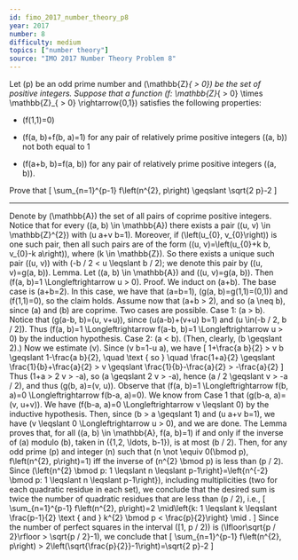 ```yaml
---
id: fimo_2017_number_theory_p8
year: 2017
number: 8
difficulty: medium
topics: ["number theory"]
source: "IMO 2017 Number Theory Problem 8"
---
```


Let \(p\) be an odd prime number and \(\mathbb{Z}_{ > 0}\) be the set of positive integers. Suppose that a function \(f: \mathbb{Z}_{ > 0} \times \mathbb{Z}_{ > 0} \rightarrow\{0,1\}\) satisfies the following properties:

*  \(f(1,1)=0\)

*  \(f(a, b)+f(b, a)=1\) for any pair of relatively prime positive integers \((a, b)\) not both equal to 1

*  \(f(a+b, b)=f(a, b)\) for any pair of relatively prime positive integers \((a, b)\).

Prove that
\[
\sum_{n=1}^{p-1} f\left(n^{2}, p\right) \geqslant \sqrt{2 p}-2
\]

---
Denote by \(\mathbb{A}\) the set of all pairs of coprime positive integers. Notice that for every \((a, b) \in \mathbb{A}\) there exists a pair \((u, v) \in \mathbb{Z}^{2}\) with \(u a+v b=1\). Moreover, if \(\left(u_{0}, v_{0}\right)\) is one such pair, then all such pairs are of the form \((u, v)=\left(u_{0}+k b, v_{0}-k a\right)\), where \(k \in \mathbb{Z}\). So there exists a unique such pair \((u, v)\) with \(-b / 2 < u \leqslant b / 2\); we denote this pair by \((u, v)=g(a, b)\).
Lemma. Let \((a, b) \in \mathbb{A}\) and \((u, v)=g(a, b)\). Then \(f(a, b)=1 \Longleftrightarrow u > 0\).
Proof. We induct on \(a+b\). The base case is \(a+b=2\). In this case, we have that \(a=b=1\), \(g(a, b)=g(1,1)=(0,1)\) and \(f(1,1)=0\), so the claim holds.
Assume now that \(a+b > 2\), and so \(a \neq b\), since \(a\) and \(b\) are coprime. Two cases are possible. Case 1: \(a > b\).
Notice that \(g(a-b, b)=(u, v+u)\), since \(u(a-b)+(v+u) b=1\) and \(u \in(-b / 2, b / 2]\). Thus \(f(a, b)=1 \Longleftrightarrow f(a-b, b)=1 \Longleftrightarrow u > 0\) by the induction hypothesis.
Case 2: \(a < b\). (Then, clearly, \(b \geqslant 2\).)
Now we estimate \(v\). Since \(v b=1-u a\), we have
\[
1+\frac{a b}{2} > v b \geqslant 1-\frac{a b}{2}, \quad \text { so } \quad \frac{1+a}{2} \geqslant \frac{1}{b}+\frac{a}{2} > v \geqslant \frac{1}{b}-\frac{a}{2} > -\frac{a}{2}
\]
Thus \(1+a > 2 v > -a\), so \(a \geqslant 2 v > -a\), hence \(a / 2 \geqslant v > -a / 2\), and thus \(g(b, a)=(v, u)\).
Observe that \(f(a, b)=1 \Longleftrightarrow f(b, a)=0 \Longleftrightarrow f(b-a, a)=0\). We know from Case 1 that \(g(b-a, a)=(v, u+v)\). We have \(f(b-a, a)=0 \Longleftrightarrow v \leqslant 0\) by the inductive hypothesis. Then, since \(b > a \geqslant 1\) and \(u a+v b=1\), we have \(v \leqslant 0 \Longleftrightarrow u > 0\), and we are done.
The Lemma proves that, for all \((a, b) \in \mathbb{A}, f(a, b)=1\) if and only if the inverse of \(a\) modulo \(b\), taken in \(\{1,2, \ldots, b-1\}\), is at most \(b / 2\). Then, for any odd prime \(p\) and integer \(n\) such that \(n \not \equiv 0(\bmod p), f\left(n^{2}, p\right)=1\) iff the inverse of \(n^{2} \bmod p\) is less than \(p / 2\). Since \(\left\{n^{2} \bmod p: 1 \leqslant n \leqslant p-1\right\}=\left\{n^{-2} \bmod p: 1 \leqslant n \leqslant p-1\right\}\), including multiplicities (two for each quadratic residue in each set), we conclude that the desired sum is twice the number of quadratic residues that are less than \(p / 2\), i.e.,
\[
\sum_{n=1}^{p-1} f\left(n^{2}, p\right)=2 \mid\left\{k: 1 \leqslant k \leqslant \frac{p-1}{2} \text { and } k^{2} \bmod p < \frac{p}{2}\right\} \mid .
\]
Since the number of perfect squares in the interval \([1, p / 2)\) is \(\lfloor\sqrt{p / 2}\rfloor > \sqrt{p / 2}-1\), we conclude that
\[
\sum_{n=1}^{p-1} f\left(n^{2}, p\right) > 2\left(\sqrt{\frac{p}{2}}-1\right)=\sqrt{2 p}-2
\]
